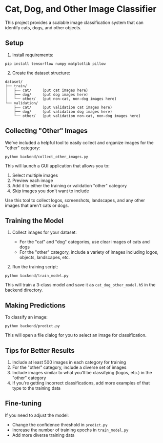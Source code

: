 # Cat, Dog, and Other Image Classifier

This project provides a scalable image classification system that can identify cats, dogs, and other objects.

## Setup

1. Install requirements:
```
pip install tensorflow numpy matplotlib pillow
```

2. Create the dataset structure:
```
dataset/
├── train/
│   ├── cat/     (put cat images here)
│   ├── dog/     (put dog images here)
│   └── other/   (put non-cat, non-dog images here)
└── validation/
    ├── cat/     (put validation cat images here)
    ├── dog/     (put validation dog images here)
    └── other/   (put validation non-cat, non-dog images here)
```

## Collecting "Other" Images

We've included a helpful tool to easily collect and organize images for the "other" category:

```
python backend/collect_other_images.py
```

This will launch a GUI application that allows you to:
1. Select multiple images
2. Preview each image
3. Add it to either the training or validation "other" category
4. Skip images you don't want to include

Use this tool to collect logos, screenshots, landscapes, and any other images that aren't cats or dogs.

## Training the Model

1. Collect images for your dataset:
   - For the "cat" and "dog" categories, use clear images of cats and dogs
   - For the "other" category, include a variety of images including logos, objects, landscapes, etc.

2. Run the training script:
```
python backend/train_model.py
```

This will train a 3-class model and save it as `cat_dog_other_model.h5` in the backend directory.

## Making Predictions

To classify an image:
```
python backend/predict.py
```

This will open a file dialog for you to select an image for classification.

## Tips for Better Results

1. Include at least 500 images in each category for training
2. For the "other" category, include a diverse set of images
3. Include images similar to what you'll be classifying (logos, etc.) in the "other" category
4. If you're getting incorrect classifications, add more examples of that type to the training data

## Fine-tuning

If you need to adjust the model:
- Change the confidence threshold in `predict.py`
- Increase the number of training epochs in `train_model.py`
- Add more diverse training data 